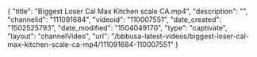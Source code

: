 {
    "title": "Biggest Loser Cal Max Kitchen scale CA.mp4",
    "description": "",
    "channelid": "111091684",
    "videoid": "110007551",
    "date_created": "1502525793",
    "date_modified": "1504049170",
    "type": "captivate",
    "layout": "channelVideo",
    "url": "\/bbbusa-latest-videos\/biggest-loser-cal-max-kitchen-scale-ca-mp4\/111091684-110007551"
}